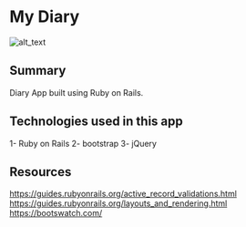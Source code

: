 # My Diary 

 ![alt_text](app⁩/assets⁩/images/TOP.png)
 
 ## Summary

Diary App built using Ruby on Rails. 

## Technologies used in this app 
1- Ruby on Rails 
2- bootstrap 
3- jQuery 

## Resources 

https://guides.rubyonrails.org/active_record_validations.html 
https://guides.rubyonrails.org/layouts_and_rendering.html
https://bootswatch.com/ 


